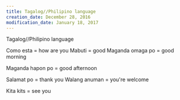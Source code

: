 ```yaml
---
title: Tagalog//Philipino language
creation_date: December 28, 2016
modification_date: January 18, 2017
---
```



Tagalog//Philipino language 

Como esta = how are you
Mabuti = good
Maganda omaga po = good morning 

Maganda hapon po = good afternoon 

Salamat po = thank you
Walang anuman = you're welcome

Kita kits = see you
